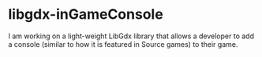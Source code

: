 # libgdx-inGameConsole
I am working on a light-weight LibGdx library that allows a developer to add a console (similar to how it is featured in Source games) to their game.
